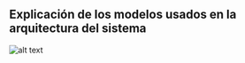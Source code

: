 ## Explicación de los modelos usados en la arquitectura del sistema
![alt text](assets/Explanation.png.png)